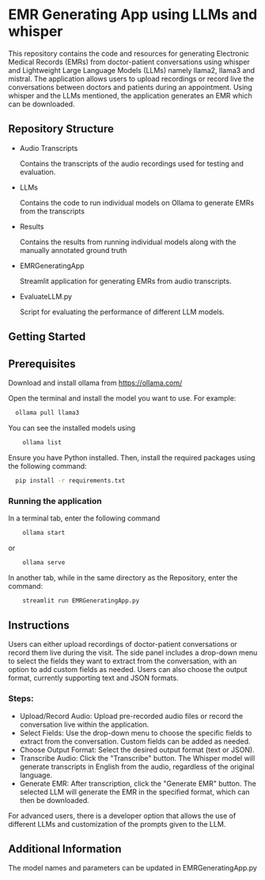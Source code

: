 
# EMR Generating App using LLMs and whisper

This repository contains the code and resources for generating Electronic Medical Records (EMRs) from doctor-patient conversations using whisper and Lightweight Large Language Models (LLMs) namely llama2, llama3 and mistral. The application allows users to upload recordings or record live the conversations between doctors and patients during an appointment. Using whisper and the LLMs mentioned, the application generates an EMR which can be downloaded.



## Repository Structure

- Audio Transcripts

    Contains the transcripts of the audio recordings used for testing and evaluation.

- LLMs

    Contains the code to run individual models on Ollama to generate EMRs from the transcripts

- Results

    Contains the results from running individual models along with the manually annotated ground truth

- EMRGeneratingApp

    Streamlit application for generating EMRs from audio transcripts.

- EvaluateLLM.py

    Script for evaluating the performance of different LLM models.



## Getting Started


## Prerequisites

Download and install ollama from https://ollama.com/ 

Open the terminal and install the model you want to use. For example:

```bash
  ollama pull llama3
```
You can see the installed models using 
```bash
    ollama list
```
Ensure you have Python installed. Then, install the required packages using the following command:

```bash
  pip install -r requirements.txt
```

### Running the application
In a terminal tab, enter the following command

```bash
    ollama start 
```
or
```bash
    ollama serve
```

In another tab, while in the same directory as the Repository, enter the command:

```bash
    streamlit run EMRGeneratingApp.py 
```
## Instructions
Users can either upload recordings of doctor-patient conversations or record them live during the visit. The side panel includes a drop-down menu to select the fields they want to extract from the conversation, with an option to add custom fields as needed. Users can also choose the output format, currently supporting text and JSON formats.
### Steps:
-    Upload/Record Audio: Upload pre-recorded audio files or record the conversation live within the application.
-    Select Fields: Use the drop-down menu to choose the specific fields to extract from the conversation. Custom fields can be added as needed.
-    Choose Output Format: Select the desired output format (text or JSON).
-    Transcribe Audio: Click the "Transcribe" button. The Whisper model will generate transcripts in English from the audio, regardless of the original language.
-    Generate EMR: After transcription, click the "Generate EMR" button. The selected LLM will generate the EMR in the specified format, which can then be downloaded.

For advanced users, there is a developer option that allows the use of different LLMs and customization of the prompts given to the LLM.

## Additional Information

The model names and parameters can be updated in EMRGeneratingApp.py



